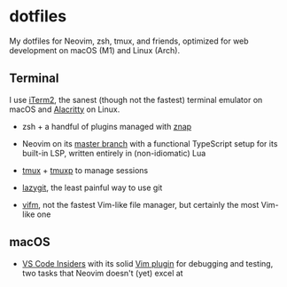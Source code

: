 # dotfiles

My dotfiles for Neovim, zsh, tmux, and friends, optimized for web development on
macOS (M1) and Linux (Arch).

## Terminal

I use [iTerm2](https://github.com/gnachman/iTerm2), the sanest (though not the
fastest) terminal emulator on macOS and
[Alacritty](https://github.com/alacritty/alacritty) on Linux.

- zsh + a handful of plugins managed with
  [znap](https://github.com/marlonrichert/zsh-snap)

- Neovim on its [master branch](https://github.com/neovim/neovim/commits/master)
  with a functional TypeScript setup for its built-in LSP, written entirely in
  (non-idiomatic) Lua

- [tmux](https://github.com/tmux/tmux) +
  [tmuxp](https://github.com/tmux-python/tmuxp) to manage sessions

- [lazygit](https://github.com/jesseduffield/lazygit), the least painful way to
  use git

- [vifm](https://github.com/vifm/vifm), not the fastest Vim-like file manager,
  but certainly the most Vim-like one

## macOS

- [VS Code Insiders](https://code.visualstudio.com/insiders/) with its solid
  [Vim plugin](https://github.com/VSCodeVim/Vim) for debugging and testing, two
  tasks that Neovim doesn't (yet) excel at
